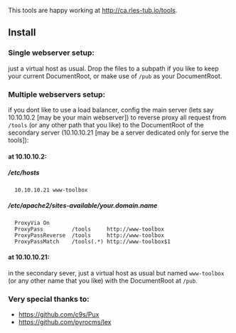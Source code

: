 This tools are happy working at http://ca.rles-tub.io/tools.
## Install
### Single webserver setup:
just a virtual host as usual. Drop the files to a subpath if you like to keep your current DocumentRoot, or make use of ```/pub``` as your DocumentRoot.

### Multiple webservers setup:
if you dont like to use a load balancer, config the main server (lets say 10.10.10.2 [may be your main webserver]) to reverse proxy all request from ```/tools``` (or any other path that you like) to the DocumentRoot of the secondary server (10.10.10.21 [may be a server dedicated only for serve the tools]):
#### at 10.10.10.2:
##### /etc/hosts
```
  10.10.10.21 www-toolbox
```
##### /etc/apache2/sites-available/your.domain.name
```
  ProxyVia On
  ProxyPass         /tools     http://www-toolbox
  ProxyPassReverse  /tools     http://www-toolbox
  ProxyPassMatch    /tools(.*) http://www-toolbox$1
```
#### at 10.10.10.21:
in the secondary sever, just a virtual host as usual but named ```www-toolbox``` (or any other name that you like) with the DocumentRoot at ```/pub```.

### Very special thanks to:
- https://github.com/c9s/Pux
- https://github.com/pyrocms/lex

